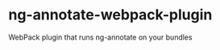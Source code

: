 ng-annotate-webpack-plugin
==========================

WebPack plugin that runs ng-annotate on your bundles
